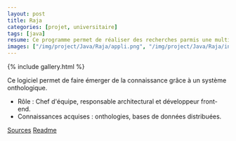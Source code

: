 ```yaml
---
layout: post
title: Raja
categories: [projet, universitaire]
tags: [java]
resume: Ce programme permet de réaliser des recherches parmis une multitude de bases de données.
images: ["/img/project/Java/Raja/appli.png", "/img/project/Java/Raja/initialisationSysteme.png", "/img/project/Java/Raja/selectQuerySysteme.png"]
---
```

{% include gallery.html %}

Ce logiciel permet de faire émerger de la connaissance grâce à un système onthologique.

* Rôle : Chef d'équipe, responsable architectural et développeur front-end.
* Connaissances acquises : onthologies, bases de données distribuées.

<div class="container-link">
  <a href="/img/project/Java/Raja/raja.tar.gz" target="_blank">Sources</a>
  <a href="/img/project/Java/Raja/ALire.pdf" target="_blank">Readme</a>
</div>